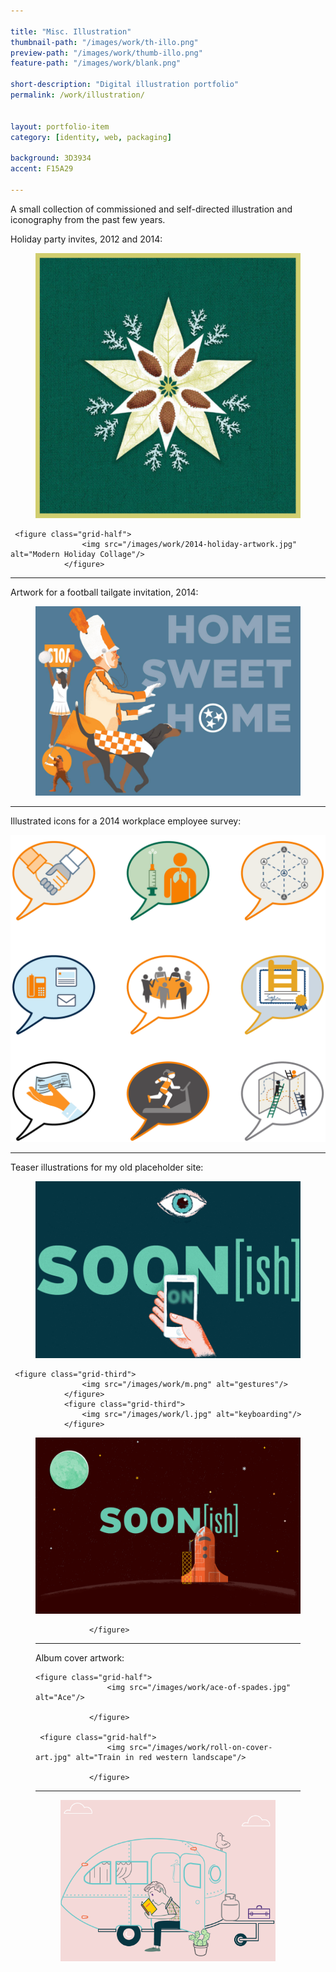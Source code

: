 ```yaml
---

title: "Misc. Illustration"
thumbnail-path: "/images/work/th-illo.png"
preview-path: "/images/work/thumb-illo.png"
feature-path: "/images/work/blank.png"

short-description: "Digital illustration portfolio"
permalink: /work/illustration/


layout: portfolio-item
category: [identity, web, packaging]

background: 3D3934
accent: F15A29

---
```


<p class="lede">A small collection of commissioned and self-directed illustration and iconography from the past few years.</p>

<div class="row">
<p>Holiday party invites, 2012 and 2014:</p>
    <figure class="grid-half">
                    <img src="/images/work/2012-holiday-artwork.jpg" alt="Poinsetta pinecone arrangement"/>
                </figure>

     <figure class="grid-half">
                    <img src="/images/work/2014-holiday-artwork.jpg" alt="Modern Holiday Collage"/>
                </figure>            
</div>


<hr />

<p>Artwork for a football tailgate invitation, 2014:</p>

<figure>
                    <img src="/images/work/2014-GameDay-Artwork.jpg" alt="University of Tennessee Volunteers Game Day Tradition"/>
                </figure>

<hr />

<p>Illustrated icons for a 2014 workplace employee survey:</p>

<img src="/images/work/survey-illo-graphics.png" alt="Graphic figures seeing changes in their workplaces" />

<hr />

<div class="row">
<p>Teaser illustrations for my old placeholder site:</p>
    <figure class="grid-third">
                    <img src="/images/work/s.png" alt="mobile"/>
                </figure>

     <figure class="grid-third">
                    <img src="/images/work/m.png" alt="gestures"/>
                </figure>  
                <figure class="grid-third">
                    <img src="/images/work/l.jpg" alt="keyboarding"/>
                </figure>            
</div>

<figure>
                    <img src="/images/work/xl.png" alt="pre-launch"/>

                </figure>

<hr />

<div class="row">
<p>Album cover artwork:</p>

    <figure class="grid-half">
                    <img src="/images/work/ace-of-spades.jpg" alt="Ace"/>
                    
                </figure>

     <figure class="grid-half">
                    <img src="/images/work/roll-on-cover-art.jpg" alt="Train in red western landscape"/>
                    
                </figure>            
</div>
<hr/>

<figure>
                    <img src="/images/work/airstream.png" alt="Reading man in an airstream trailer"/>
                </figure>